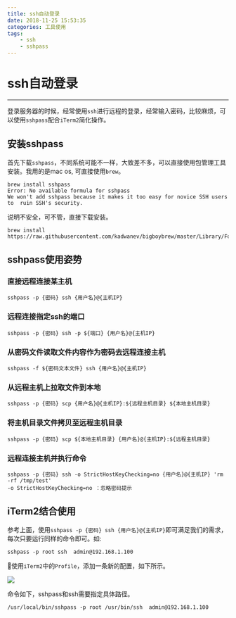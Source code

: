 ```yaml
---
title: ssh自动登录
date: 2018-11-25 15:53:35
categories: 工具使用
tags: 
    - ssh
    - sshpass
---
```


# ssh自动登录

---

登录服务器的时候，经常使用`ssh`进行远程的登录，经常输入密码，比较麻烦，可以使用`sshpass`配合`iTerm2`简化操作。
 
## 安装sshpass

首先下载`sshpass`，不同系统可能不一样，大致差不多，可以直接使用包管理工具安装。我用的是mac os, 可直接使用`brew`。

```
brew install sshpass
Error: No available formula for sshpass  
We won't add sshpass because it makes it too easy for novice SSH users to  ruin SSH's security.
```

说明不安全，可不管，直接下载安装。

```
brew install https://raw.githubusercontent.com/kadwanev/bigboybrew/master/Library/Formula/sshpass.rb
```

## sshpass使用姿势

### 直接远程连接某主机

```
sshpass -p {密码} ssh {用户名}@{主机IP}
```

### 远程连接指定ssh的端口

```
sshpass -p {密码} ssh -p ${端口} {用户名}@{主机IP} 
```

### 从密码文件读取文件内容作为密码去远程连接主机
```
sshpass -f ${密码文本文件} ssh {用户名}@{主机IP}
```

### 从远程主机上拉取文件到本地

```
sshpass -p {密码} scp {用户名}@{主机IP}:${远程主机目录} ${本地主机目录}
```

### 将主机目录文件拷贝至远程主机目录

```
sshpass -p {密码} scp ${本地主机目录} {用户名}@{主机IP}:${远程主机目录} 
```

### 远程连接主机并执行命令

```
sshpass -p {密码} ssh -o StrictHostKeyChecking=no {用户名}@{主机IP} 'rm -rf /tmp/test'
-o StrictHostKeyChecking=no ：忽略密码提示
```

## iTerm2结合使用

参考上面，使用`sshpass -p {密码} ssh {用户名}@{主机IP}`即可满足我们的需求，每次只要运行同样的命令即可。如:

```
sshpass -p root ssh  admin@192.168.1.100
```

使用`iTerm2`中的`Profile`，添加一条新的配置，如下所示。

![](/images/ssh_login_iterm2.png)

命令如下，sshpass和ssh需要指定具体路径。

```
/usr/local/bin/sshpass -p root /usr/bin/ssh  admin@192.168.1.100
```